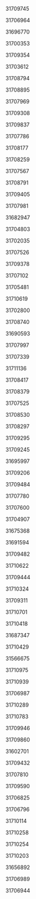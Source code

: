 31709745

31706964

31696770

31700353

31709354

31703612

31708794

31708895

31707969

31709308

31709837

31707786

31708177

31708259

31707567

31708791

31709405

31707981

31682947

31704803

31702035

31707526

31709378

31707102

31705481

31710619

31702800

31708740

31690593

31707997

31707339

31711136

31708417

31708379

31707525

31708530

31708297

31709295

31709245

31695997

31709206

31709484

31707780

31707600

31704907

31675368

31691594

31709482

31710622

31709444

31710324

31709311

31710701

31710418

31687347

31710429

31566675

31710975

31710939

31706987

31710289

31710783

31709946

31709860

31602701

31709432

31707810

31709590

31706825

31706796

31710114

31710258

31710254

31710203

31656892

31706989

31706944

